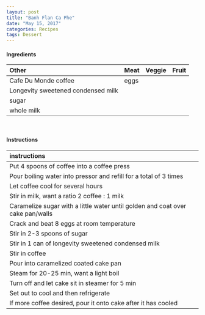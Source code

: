 ```yaml
---
layout: post
title: "Banh Flan Ca Phe"
date: "May 15, 2017"
categories: Recipes
tags: Dessert
---
```









#### Ingredients

<table class = "presenttab">
 <thead>
  <tr>
   <th style="text-align:left;"> Other </th>
   <th style="text-align:left;"> Meat </th>
   <th style="text-align:left;"> Veggie </th>
   <th style="text-align:left;"> Fruit </th>
  </tr>
 </thead>
<tbody>
  <tr>
   <td style="text-align:left;"> Cafe Du Monde coffee </td>
   <td style="text-align:left;"> eggs </td>
   <td style="text-align:left;">  </td>
   <td style="text-align:left;">  </td>
  </tr>
  <tr>
   <td style="text-align:left;"> Longevity sweetened condensed milk </td>
   <td style="text-align:left;">  </td>
   <td style="text-align:left;">  </td>
   <td style="text-align:left;">  </td>
  </tr>
  <tr>
   <td style="text-align:left;"> sugar </td>
   <td style="text-align:left;">  </td>
   <td style="text-align:left;">  </td>
   <td style="text-align:left;">  </td>
  </tr>
  <tr>
   <td style="text-align:left;"> whole milk </td>
   <td style="text-align:left;">  </td>
   <td style="text-align:left;">  </td>
   <td style="text-align:left;">  </td>
  </tr>
</tbody>
</table>

<br>

#### Instructions

<table class = "presenttabnoh">
 <thead>
  <tr>
   <th style="text-align:left;"> instructions </th>
  </tr>
 </thead>
<tbody>
  <tr>
   <td style="text-align:left;"> Put 4 spoons of coffee into a coffee press </td>
  </tr>
  <tr>
   <td style="text-align:left;"> Pour boiling water into pressor and refill for a total of 3 times </td>
  </tr>
  <tr>
   <td style="text-align:left;"> Let coffee cool for several hours </td>
  </tr>
  <tr>
   <td style="text-align:left;"> Stir in milk, want a ratio 2 coffee : 1 milk </td>
  </tr>
  <tr>
   <td style="text-align:left;"> Caramelize sugar with a little water until golden and coat over cake pan/walls </td>
  </tr>
  <tr>
   <td style="text-align:left;"> Crack and beat 8 eggs at room temperature </td>
  </tr>
  <tr>
   <td style="text-align:left;"> Stir in 2-3 spoons of sugar </td>
  </tr>
  <tr>
   <td style="text-align:left;"> Stir in 1 can of longevity sweetened condensed milk </td>
  </tr>
  <tr>
   <td style="text-align:left;"> Stir in coffee </td>
  </tr>
  <tr>
   <td style="text-align:left;"> Pour into caramelized coated cake pan </td>
  </tr>
  <tr>
   <td style="text-align:left;"> Steam for 20-25 min, want a light boil </td>
  </tr>
  <tr>
   <td style="text-align:left;"> Turn off and let cake sit in steamer for 5 min </td>
  </tr>
  <tr>
   <td style="text-align:left;"> Set out to cool and then refrigerate </td>
  </tr>
  <tr>
   <td style="text-align:left;"> If more coffee desired, pour it onto cake after it has cooled </td>
  </tr>
</tbody>
</table>

